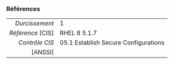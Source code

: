 ### Références

|                 |    |
|----------------:|:---|
|   *Durcissement*| 1 |
|*Référence* [CIS]| RHEL 8 5.1.7 |
|   *Contrôle CIS*| 05.1 Establish Secure Configurations |
|          [ANSSI]|  |
